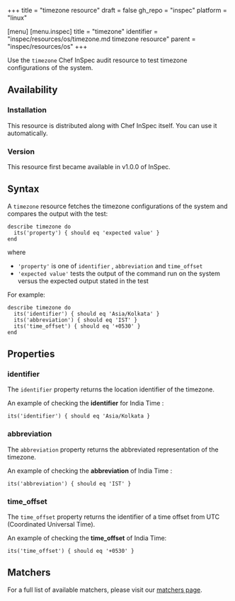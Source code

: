 +++
title = "timezone resource"
draft = false
gh_repo = "inspec"
platform = "linux"

[menu]
  [menu.inspec]
    title = "timezone"
    identifier = "inspec/resources/os/timezone.md timezone resource"
    parent = "inspec/resources/os"
+++

Use the `timezone` Chef InSpec audit resource to test timezone configurations of the system.

## Availability

### Installation

This resource is distributed along with Chef InSpec itself. You can use it automatically.

### Version

This resource first became available in v1.0.0 of InSpec.

## Syntax

A `timezone` resource fetches the timezone configurations of the system and compares the output with the test:

    describe timezone do
      its('property') { should eq 'expected value' }
    end

where

- `'property'` is one of `identifier` , `abbreviation` and `time_offset`
- `'expected value'` tests the output of the command run on the system versus the expected output stated in the test

For example:

    describe timezone do
      its('identifier') { should eq 'Asia/Kolkata' }
      its('abbreviation') { should eq 'IST' }
      its('time_offset') { should eq '+0530' }
    end

## Properties

### identifier

The `identifier` property returns the location identifier of the timezone.

An example of checking the **identifier** for India Time :

    its('identifier') { should eq 'Asia/Kolkata }

### abbreviation

The `abbreviation` property returns the abbreviated representation of the timezone.

An example of checking the **abbreviation** of India Time :

    its('abbreviation') { should eq 'IST' }

### time_offset

The `time_offset` property returns the identifier of a time offset from UTC (Coordinated Universal Time).

An example of checking the **time_offset** of India Time:

    its('time_offset') { should eq '+0530' }

## Matchers

For a full list of available matchers, please visit our [matchers page](/inspec/matchers/).